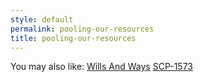 ```yaml
---
style: default
permalink: pooling-our-resources
title: pooling-our-resources
---
```

You may also like:
[Wills And Ways](http://scp-wiki.net/wills-and-ways-hub)
[SCP-1573](http://scp-wiki.net/scp-1573)